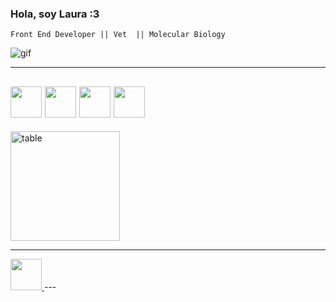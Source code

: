 ### Hola, soy Laura :3 ###
~~~
Front End Developer || Vet  || Molecular Biology
~~~
![gif](https://media.giphy.com/media/LHZyixOnHwDDy/giphy.gif)


---
<img height="50" src="https://media.giphy.com/media/ln7z2eWriiQAllfVcn/giphy.gif" /> <img height="50" src="https://media.giphy.com/media/XAxylRMCdpbEWUAvr8/giphy.gif" /> <img height="50" src="https://media.giphy.com/media/fsEaZldNC8A1PJ3mwp/giphy.gif" /> <img height="50" src="https://media.giphy.com/media/eNAsjO55tPbgaor7ma/giphy.gif" />
---

<!---
LaubetBeltran/LaubetBeltran is a ✨ special ✨ repository because its `README.md` (this file) appears on your GitHub profile.
You can click the Preview link to take a look at your changes.
--->

<img height=175 align="center" src="https://github-readme-stats.vercel.app/api?username=LaubetBeltran&show_icons=truee&theme=solarized-light" alt="table" />

---
<a href="https://www.linkedin.com/in/lauraelibetbp/">
<img height="50" src="https://media.giphy.com/media/HQTYdpx1yhxWpugAi2/giphy.gif">
 </a>
---
